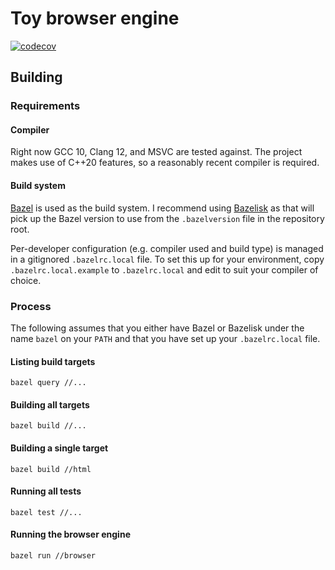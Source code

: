 # Toy browser engine

[![codecov](https://codecov.io/gh/robinlinden/hastur/branch/master/graph/badge.svg?token=1H16FDJ3ML)][codecov]

## Building

### Requirements

#### Compiler

Right now GCC 10, Clang 12, and MSVC are tested against. The project makes use
of C++20 features, so a reasonably recent compiler is required.

#### Build system

[Bazel][bazel] is used as the build system. I recommend using
[Bazelisk][bazelisk] as that will pick up the Bazel version to use from the
`.bazelversion` file in the repository root.

Per-developer configuration (e.g.  compiler used and build type) is managed in
a gitignored `.bazelrc.local` file. To set this up for your environment, copy
`.bazelrc.local.example` to `.bazelrc.local` and edit to suit your compiler of
choice.

### Process

The following assumes that you either have Bazel or Bazelisk under the name
`bazel` on your `PATH` and that you have set up your `.bazelrc.local` file.

#### Listing build targets

`bazel query //...`

#### Building all targets

`bazel build //...`

#### Building a single target

`bazel build //html`

#### Running all tests

`bazel test //...`

#### Running the browser engine

`bazel run //browser`

[bazel]: https://bazel.build
[bazelisk]: https://github.com/bazelbuild/bazelisk
[codecov]: https://codecov.io/gh/robinlinden/hastur
